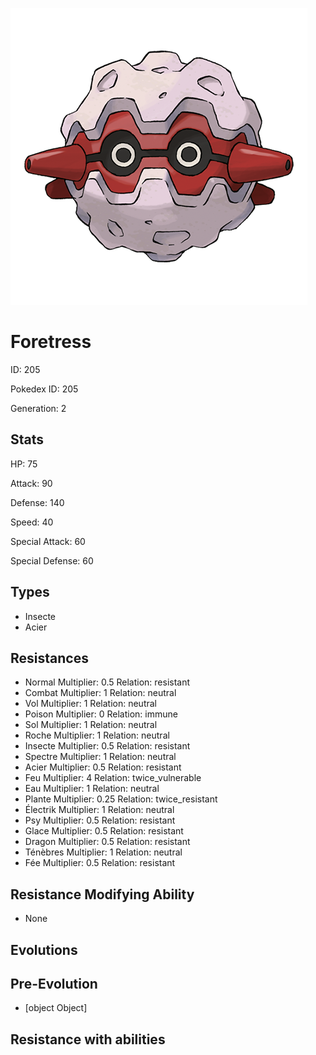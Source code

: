 ![](https://raw.githubusercontent.com/PokeAPI/sprites/master/sprites/pokemon/other/official-artwork/205.png)

# Foretress
ID: 205

Pokedex ID: 205

Generation: 2

## Stats

HP: 75

Attack: 90

Defense: 140

Speed: 40

Special Attack: 60

Special Defense: 60

## Types

- Insecte
- Acier
## Resistances

- Normal Multiplier: 0.5 Relation: resistant
- Combat Multiplier: 1 Relation: neutral
- Vol Multiplier: 1 Relation: neutral
- Poison Multiplier: 0 Relation: immune
- Sol Multiplier: 1 Relation: neutral
- Roche Multiplier: 1 Relation: neutral
- Insecte Multiplier: 0.5 Relation: resistant
- Spectre Multiplier: 1 Relation: neutral
- Acier Multiplier: 0.5 Relation: resistant
- Feu Multiplier: 4 Relation: twice_vulnerable
- Eau Multiplier: 1 Relation: neutral
- Plante Multiplier: 0.25 Relation: twice_resistant
- Électrik Multiplier: 1 Relation: neutral
- Psy Multiplier: 0.5 Relation: resistant
- Glace Multiplier: 0.5 Relation: resistant
- Dragon Multiplier: 0.5 Relation: resistant
- Ténèbres Multiplier: 1 Relation: neutral
- Fée Multiplier: 0.5 Relation: resistant
## Resistance Modifying Ability

- None

## Evolutions

## Pre-Evolution

- [object Object]

## Resistance with abilities
